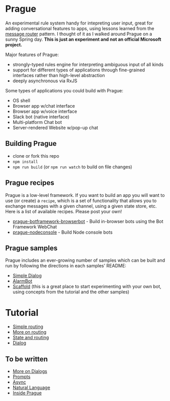 # Prague

An experimental rule system handy for intepreting user input, great for adding conversational features to apps, using lessons learned from the [message router](http://www.enterpriseintegrationpatterns.com/patterns/messaging/MessageRoutingIntro.html) pattern. I thought of it as I walked around Prague on a sunny Spring day. **This is just an experiment and not an official Microsoft project.**

Major features of Prague:
* strongly-typed rules engine for interpreting ambiguous input of all kinds
* support for different types of applications through fine-grained interfaces rather than high-level abstraction
* deeply asynchronous via RxJS

Some types of applications you could build with Prague:
* OS shell
* Browser app w/chat interface
* Browser app w/voice interface
* Slack bot (native interface)
* Multi-platform Chat bot
* Server-rendered Website w/pop-up chat

## Building Prague

* clone or fork this repo
* `npm install`
* `npm run build` (or `npm run watch` to build on file changes)

## Prague recipes

Prague is a low-level framework. If you want to build an app you will want to use (or create) a `recipe`, which is a set of functionality that allows you to exchange messages with a given channel, using a given state store, etc. Here is a list of available recipes. Please post your own!

* [prague-botframework-browserbot](https://www.npmjs.com/package/prague-botframework-browserbot) - Build in-browser bots using the Bot Framework WebChat
* [prague-nodeconsole](https://www.npmjs.com/package/prague-nodeconsole) - Build Node console bots

## Prague samples

Prague includes an ever-growing number of samples which can be built and run by following the directions in each samples' README:

* [Simple Dialog](/samples/simple-dialog)
* [AlarmBot](/samples/alarmBot)
* [Scaffold](/samples/scaffold) (this is a great place to start experimenting with your own bot, using concepts from the tutorial and the other samples)

# Tutorial

* [Simple routing](docs/Simple.md)
* [More on routing](docs/MoreRouters.md)
* [State and routing](docs/State.md)
* [Dialog](docs/Dialogs.md)

## To be written

* [More on Dialogs](docs/MoreDialogs.md)
* [Prompts](docs/Prompts.md)
* [Async](docs/Async.md)
* [Natural Language](docs/NLP.md)
* [Inside Prague](docs/Inside.md)
